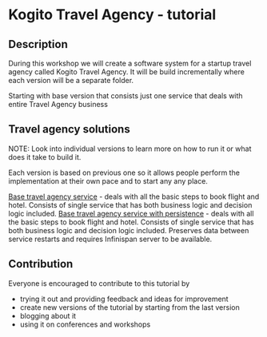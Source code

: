 # Kogito Travel Agency - tutorial

## Description

During this workshop we will create a software system for a startup travel agency called Kogito Travel Agency. It
will be build incrementally where each version will be a separate folder.

Starting with base version that consists just one service that deals with entire Travel Agency business

## Travel agency solutions

NOTE: Look into individual versions to learn more on how to run it or what does it take to build it.

Each version is based on previous one so it allows people perform the implementation at their own pace
and to start any any place.

[Base travel agency service](01-kogito-travel-agency) - deals with all the basic steps to book flight and hotel.
Consists of single service that has both business logic and decision logic included.
[Base travel agency service with persistence](02-kogito-travel-agency) - deals with all the basic steps to book flight and hotel.
Consists of single service that has both business logic and decision logic included. Preserves data between service restarts and
requires Infinispan server to be available.

## Contribution

Everyone is encouraged to contribute to this tutorial by

* trying it out and providing feedback and ideas for improvement
* create new versions of the tutorial by starting from the last version
* blogging about it
* using it on conferences and workshops
